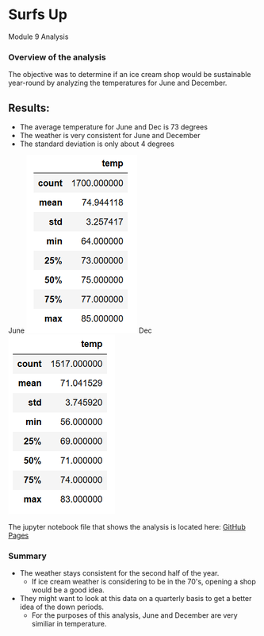 # Surfs Up 
Module 9 Analysis


### Overview of the analysis
The objective was to determine if an ice cream shop would be sustainable year-round by analyzing the temperatures for June and December.    

## Results:

- The average temperature for June and Dec is 73 degrees 
- The weather is very consistent for June and December
- The standard deviation is only about 4 degrees 

June
![alt text](https://github.com/trallen09/surfs_up/blob/main/jun_temps.png)
Dec
![alt text](https://github.com/trallen09/surfs_up/blob/main/dec_temps.png)

The jupyter notebook file that shows the analysis is located here: [GitHub Pages](https://github.com/trallen09/surfs_up/blob/main/SurfsUp_Challenge.ipynb)

### Summary
- The weather stays consistent for the second half of the year.
  - If ice cream weather is considering to be in the 70's, opening a shop would be a good idea.
- They might want to look at this data on a quarterly basis to get a better idea of the down periods. 
  - For the purposes of this analysis, June and December are very similiar in temperature. 
